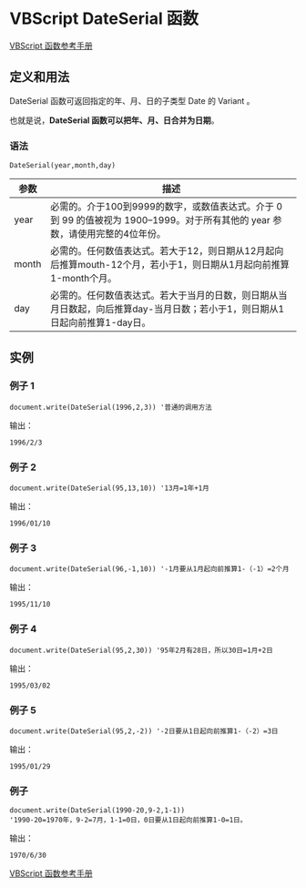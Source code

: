 # VBScript DateSerial 函数

[VBScript 函数参考手册](/vbscript/vbscript_ref_functions.asp "VBScript 函数")

## 定义和用法

DateSerial 函数可返回指定的年、月、日的子类型 Date 的 Variant 。

也就是说，**DateSerial 函数可以把年、月、日合并为日期**。

### 语法

```
DateSerial(year,month,day)
```

| 参数 | 描述 |
| --- | --- |
| year | 必需的。介于100到9999的数字，或数值表达式。介于 0 到 99 的值被视为 1900–1999。对于所有其他的 year 参数，请使用完整的4位年份。 |
| month | 必需的。任何数值表达式。若大于12，则日期从12月起向后推算mouth-12个月，若小于1，则日期从1月起向前推算1-month个月。 |
| day | 必需的。任何数值表达式。若大于当月的日数，则日期从当月日数起，向后推算day-当月日数；若小于1，则日期从1日起向前推算1-day日。 |

## 实例

### 例子 1

```
document.write(DateSerial(1996,2,3)) '普通的调用方法
```

输出：

```
1996/2/3
```

### 例子 2

```
document.write(DateSerial(95,13,10)) '13月=1年+1月
```

输出：

```
1996/01/10
```

### 例子 3

```
document.write(DateSerial(96,-1,10)) '-1月要从1月起向前推算1-（-1）=2个月
```

输出：

```
1995/11/10
```

### 例子 4

```
document.write(DateSerial(95,2,30)) '95年2月有28日，所以30日=1月+2日
```

输出：

```
1995/03/02
```

### 例子 5

```
document.write(DateSerial(95,2,-2)) '-2日要从1日起向前推算1-（-2）=3日
```

输出：

```
1995/01/29
```

### 例子

```
document.write(DateSerial(1990-20,9-2,1-1))
'1990-20=1970年，9-2=7月，1-1=0日，0日要从1日起向前推算1-0=1日。
```

输出：

```
1970/6/30
```

[VBScript 函数参考手册](/vbscript/vbscript_ref_functions.asp "VBScript 函数")

